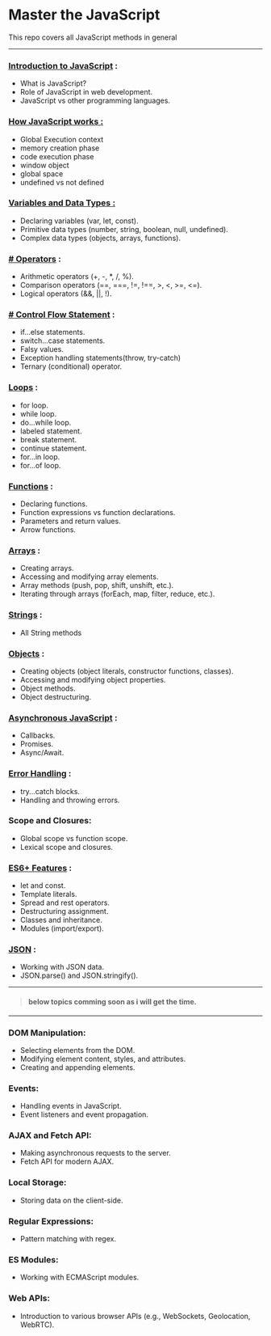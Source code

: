 # Master the JavaScript
This repo covers all JavaScript methods in general

---

### [Introduction to JavaScript](https://github.com/TheAbhiPatel/master_the_javascript/blob/main/introduction-to-javascript.md) :

- What is JavaScript?
- Role of JavaScript in web development.
- JavaScript vs other programming languages.

### [How JavaScript works :](https://github.com/TheAbhiPatel/master_the_javascript/blob/main/how-js-executes.md)
- Global Execution context
- memory creation phase
- code execution phase
- window object
- global space
- undefined vs not defined

### [Variables and Data Types :](https://github.com/TheAbhiPatel/master_the_javascript/blob/main/variables-and-data-types.md)

- Declaring variables (var, let, const).
- Primitive data types (number, string, boolean, null, undefined).
- Complex data types (objects, arrays, functions).

### [# Operators](https://github.com/TheAbhiPatel/master_the_javascript/blob/main/operators.md) :

- Arithmetic operators (+, -, *, /, %).
- Comparison operators (==, ===, !=, !==, >, <, >=, <=).
- Logical operators (&&, ||, !).

### [# Control Flow Statement](https://github.com/TheAbhiPatel/master_the_javascript/blob/main/control-statement.md) :

- if...else statements.
- switch...case statements.
- Falsy values.
- Exception handling statements(throw, try-catch)
- Ternary (conditional) operator.

### [Loops](https://github.com/TheAbhiPatel/master_the_javascript/blob/main/loops-and-iteration.md) :

- for loop.
- while loop.
- do...while loop.
- labeled statement.
- break statement.
- continue statement.
- for...in loop.
- for...of loop.

### [Functions](https://github.com/TheAbhiPatel/master_the_javascript/blob/main/function.md) :

- Declaring functions.
- Function expressions vs function declarations.
- Parameters and return values.
- Arrow functions.

### [Arrays](https://github.com/TheAbhiPatel/master_the_javascript/blob/main/array.md) :

- Creating arrays.
- Accessing and modifying array elements.
- Array methods (push, pop, shift, unshift, etc.).
- Iterating through arrays (forEach, map, filter, reduce, etc.).


### [Strings](https://github.com/TheAbhiPatel/master_the_javascript/blob/main/string.md) :
- All String methods

### [Objects](https://github.com/TheAbhiPatel/master_the_javascript/blob/main/object.md) :

- Creating objects (object literals, constructor functions, classes).
- Accessing and modifying object properties.
- Object methods.
- Object destructuring.


### [Asynchronous JavaScript](https://github.com/TheAbhiPatel/master_the_javascript/blob/main/asynchronous-javaScript.md) :

- Callbacks.
- Promises.
- Async/Await.

### [Error Handling](https://github.com/TheAbhiPatel/master_the_javascript/blob/main/error-handling.md) :

- try...catch blocks.
- Handling and throwing errors.

### Scope and Closures:

- Global scope vs function scope.
- Lexical scope and closures.

### [ES6+ Features](https://github.com/TheAbhiPatel/master_the_javascript/blob/main/es6.md) :

- let and const.
- Template literals.
- Spread and rest operators.
- Destructuring assignment.
- Classes and inheritance.
- Modules (import/export).

### [JSON](https://github.com/TheAbhiPatel/master_the_javascript/blob/main/json.md) :

- Working with JSON data.
- JSON.parse() and JSON.stringify().

---
>#### below topics comming soon as i will get the time.
---

### DOM Manipulation:

- Selecting elements from the DOM.
- Modifying element content, styles, and attributes.
- Creating and appending elements.

### Events:

- Handling events in JavaScript.
- Event listeners and event propagation.


### AJAX and Fetch API:

- Making asynchronous requests to the server.
- Fetch API for modern AJAX.

### Local Storage:

- Storing data on the client-side.

### Regular Expressions:

- Pattern matching with regex.

### ES Modules:

- Working with ECMAScript modules.

### Web APIs:

- Introduction to various browser APIs (e.g., WebSockets, Geolocation, WebRTC).


 
